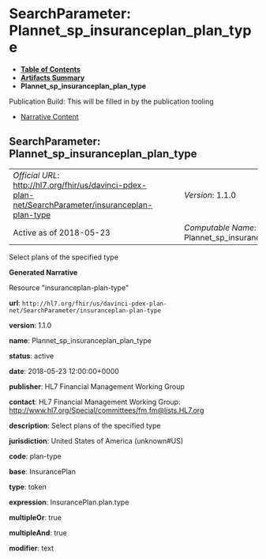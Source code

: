 # SearchParameter: Plannet\_sp\_insuranceplan\_plan\_type

* [**Table of Contents**](toc.html)
* [**Artifacts Summary**](artifacts.html)
* **Plannet\_sp\_insuranceplan\_plan\_type**

Publication Build: This will be filled in by the publication tooling

* [Narrative Content](#)

## SearchParameter: Plannet\_sp\_insuranceplan\_plan\_type

|  |  |  |  |  |
| --- | --- | --- | --- | --- |
| *Official URL*: http://hl7.org/fhir/us/davinci-pdex-plan-net/SearchParameter/insuranceplan-plan-type | | | | *Version*: 1.1.0 |
| Active as of 2018-05-23 | | | | *Computable Name*: Plannet\_sp\_insuranceplan\_plan\_type |

Select plans of the specified type

**Generated Narrative**

Resource "insuranceplan-plan-type"

**url**: `http://hl7.org/fhir/us/davinci-pdex-plan-net/SearchParameter/insuranceplan-plan-type`

**version**: 1.1.0

**name**: Plannet\_sp\_insuranceplan\_plan\_type

**status**: active

**date**: 2018-05-23 12:00:00+0000

**publisher**: HL7 Financial Management Working Group

**contact**: HL7 Financial Management Working Group: <http://www.hl7.org/Special/committees/fm>,[fm@lists.HL7.org](mailto:fm@lists.HL7.org)

**description**: Select plans of the specified type

**jurisdiction**: United States of America  (unknown#US)

**code**: plan-type

**base**: InsurancePlan

**type**: token

**expression**: InsurancePlan.plan.type

**multipleOr**: true

**multipleAnd**: true

**modifier**: text